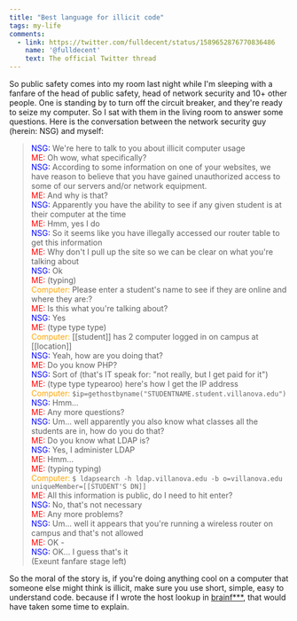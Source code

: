 ```yaml
---
title: "Best language for illicit code"
tags: my-life
comments:
  - link: https://twitter.com/fulldecent/status/1589652876770836486
    name: '@fulldecent'
    text: The official Twitter thread
---
```


So public safety comes into my room last night while I'm sleeping with a fanfare of the head of public safety, head of network security and 10+ other people. One is standing by to turn off the circuit breaker, and they're ready to seize my computer. So I sat with them in the living room to answer some questions. Here is the conversation between the network security guy (herein: NSG) and myself:

> <span style="color:blue">NSG:</span> We're here to talk to you about illicit computer usage<br>
> <span style="color:red">ME:</span> Oh wow, what specifically?<br>
> <span style="color:blue">NSG:</span> According to some information on one of your websites, we have reason to believe that you have gained unauthorized access to some of our servers and/or network equipment.<br>
> <span style="color:red">ME:</span> And why is that?<br>
> <span style="color:blue">NSG:</span> Apparently you have the ability to see if any given student is at their computer at the time<br>
> <span style="color:red">ME:</span> Hmm, yes I do<br>
> <span style="color:blue">NSG:</span> So it seems like you have illegally accessed our router table to get this information<br>
> <span style="color:red">ME:</span> Why don't I pull up the site so we can be clear on what you're talking about<br>
> <span style="color:blue">NSG:</span> Ok<br>
> <span style="color:red">ME:</span> (typing)<br>
> <span style="color:orange">Computer:</span> Please enter a student's name to see if they are online and where they are:?<br>
> <span style="color:red">ME:</span> Is this what you're talking about?<br>
> <span style="color:blue">NSG:</span> Yes<br>
> <span style="color:red">ME:</span> (type type type)<br>
> <span style="color:orange">Computer:</span> [[student]] has 2 computer logged in on campus at [[location]]<br>
> <span style="color:blue">NSG:</span> Yeah, how are you doing that?<br>
> <span style="color:red">ME:</span> Do you know PHP?<br>
> <span style="color:blue">NSG:</span> Sort of (that's IT speak for: "not really, but I get paid for it")<br>
> <span style="color:red">ME:</span> (type type typearoo) here's how I get the IP address<br>
> <span style="color:orange">Computer:</span> `$ip=gethostbyname("STUDENTNAME.student.villanova.edu")`<br>
> <span style="color:blue">NSG:</span> Hmm...<br>
> <span style="color:red">ME:</span> Any more questions?<br>
> <span style="color:blue">NSG:</span> Um... well apparently you also know what classes all the students are in, how do you do that?<br>
> <span style="color:red">ME:</span> Do you know what LDAP is?<br>
> <span style="color:blue">NSG:</span> Yes, I administer LDAP<br>
> <span style="color:red">ME:</span> Hmm...<br>
> <span style="color:red">ME:</span> (typing typing)<br>
> <span style="color:orange">Computer:</span> `$ ldapsearch -h ldap.villanova.edu -b o=villanova.edu uniqueMember=[[STUDENT'S DN]]`<br>
> <span style="color:red">ME:</span> All this information is public, do I need to hit enter?<br>
> <span style="color:blue">NSG:</span> No, that's not necessary<br>
> <span style="color:red">ME:</span> Any more problems?<br>
> <span style="color:blue">NSG:</span> Um... well it appears that you're running a wireless router on campus and that's not allowed<br>
> <span style="color:red">ME:</span> OK -<br>
> <span style="color:blue">NSG:</span> OK... I guess that's it<br>
(Exeunt fanfare stage left)<br>

So the moral of the story is, if you're doing anything cool on a computer that someone else might think is illicit, make sure you use short, simple, easy to understand code. because if I wrote the host lookup in <a href="http://www.muppetlabs.com/~breadbox/bf/">brainf***</a>, that would have taken some time to explain.